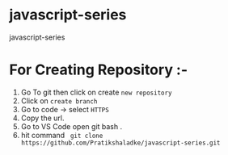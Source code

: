 # javascript-series
javascript-series

# For Creating Repository :-
1. Go To git then click on create `new repository` 
2. Click on `create branch `
3. Go to code -> select `HTTPS`
4. Copy the url.
5. Go to VS Code open git bash .
6. hit command ` git clone https://github.com/Pratikshaladke/javascript-series.git`

